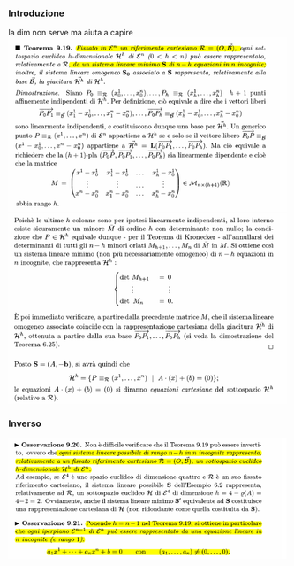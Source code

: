 ### Introduzione
la dim non serve ma aiuta a capire
![placeholder](./imgs/Pasted_image_20231121172007.png)
![placeholder](./imgs/Pasted_image_20231121172043.png)

### Inverso
![placeholder](./imgs/Pasted_image_20231121172112.png)
